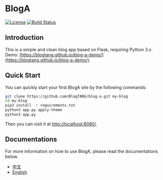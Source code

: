 # BlogA

[![License](https://img.shields.io/github/license/mashape/apistatus.svg?maxAge=2592000)](LICENSE)
[![Build Status](https://travis-ci.org/BlogTANG/blog-a.svg?branch=master)](https://travis-ci.org/BlogTANG/blog-a)

## Introduction

This is a simple and clean blog app based on Flask, requiring Python 3.x. Demo: [https://blogtang.github.io/blog-a-demo/](https://blogtang.github.io/blog-a-demo/).

## Quick Start

You can quickly start your first BlogA site by the following commands:

```sh
git clone https://github.com/BlogTANG/blog-a.git my-blog
cd my-blog
pip3 install -r requirements.txt
python3 app.py apply-theme
python3 app.py
```

Then you can visit it at [http://localhost:8080/](http://localhost:8080/).

## Documentations

For more information on how to use BlogA, please read the documentations below.

- [中文](https://blogtang.github.io/blog-a/#/)
- [English](https://blogtang.github.io/blog-a/#/en)

